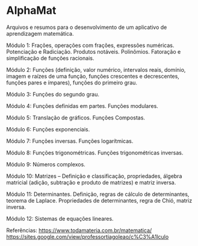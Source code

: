 # AlphaMat
Arquivos e resumos para o desenvolvimento de um aplicativo de aprendizagem matemática.

Módulo 1: Frações, operações com frações, expressões numéricas. Potenciação e Radiciação. Produtos notáveis. Polinômios. Fatoração e simplificação de funções racionais.

Módulo 2: Funções (definição, valor numérico, intervalos reais, domínio, imagem e raízes de uma função, funções crescentes e decrescentes, funções pares e ímpares), funções do primeiro grau.

Módulo 3: Funções do segundo grau.

Módulo 4: Funções definidas em partes. Funções modulares.

Módulo 5: Translação de gráficos. Funções Compostas.

Módulo 6: Funções exponenciais.

Módulo 7: Funções inversas. Funções logarítmicas.

Módulo 8: Funções trigonométricas. Funções trigonométricas inversas. 

Módulo 9: Números complexos.

Módulo 10: Matrizes – Definição e classificação, propriedades, álgebra matricial (adição, subtração e produto de matrizes) e matriz inversa.

Módulo 11: Determinantes. Definição, regras de cálculo de determinantes, teorema de Laplace. Propriedades de determinantes, regra de Chió, matriz inversa.

Módulo 12: Sistemas de equações lineares.

Referências:
https://www.todamateria.com.br/matematica/
https://sites.google.com/view/professortiagoleao/c%C3%A1lculo
